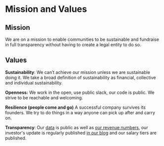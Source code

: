 # Mission and Values

## **Mission**

We are on a mission to enable communities to be sustainable and fundraise in full transparency without having to create a legal entity to do so. 

## **Values** 

**Sustainability**: We can’t achieve our mission unless we are sustainable doing it. We take a broad definition of sustainability as financial, collective and individual sustainability.

**Openness:** We work in the open, use public slack, our code is public. We strive to be reachable and welcoming.

**Resilience \(people come and go\)** A successful company survives its founders. We try to do things in a way anyone can pick up after and carry on.

**Transparency**: Our [data](https://drive.google.com/drive/u/1/folders/1OwRpuIehFQxRnJIRAksQ1Jd2xXZrhz5L) is public as well as [our revenue numbers](https://docs.google.com/spreadsheets/u/1/d/1uNDoafJyI50o128tjV2HjJGrf8l4bGOorJdSL8qgPyk/edit?usp=drive_web&ouid=113376999794383062808), our investor's update is regularly published [in our blog](https://blog.opencollective.com/) and our salary tiers are published.

